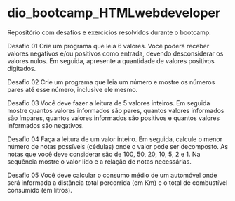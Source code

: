 # dio_bootcamp_HTMLwebdeveloper
Repositório com desafios e exercícios resolvidos durante o bootcamp.

Desafio 01
Crie um programa que leia 6 valores. 
Você poderá receber valores negativos e/ou positivos como entrada, devendo desconsiderar os valores nulos. 
Em seguida, apresente a quantidade de valores positivos digitados.

Desafio 02
Crie um programa que leia um número e mostre os números pares até esse número, inclusive ele mesmo.

Desafio 03
Você deve fazer a leitura de 5 valores inteiros. 
Em seguida mostre quantos valores informados são pares, quantos valores informados são ímpares, quantos valores informados são positivos e quantos valores informados são negativos.

Desafio 04
Faça a leitura de um valor inteiro. 
Em seguida, calcule o menor número de notas possíveis (cédulas) onde o valor pode ser decomposto. 
As notas que você deve considerar são de 100, 50, 20, 10, 5, 2 e 1. 
Na sequência mostre o valor lido e a relação de notas necessárias.

Desafio 05
Você deve calcular o consumo médio de um automóvel onde será informada a distância total percorrida (em Km) e o total de combustível consumido (em litros).
